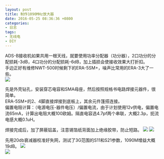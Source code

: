 ```yaml
---
layout: post
title: 制作1090MHz放大器
date: 2016-05-25 08:36:36 +0800
categories:
- 日志
tags:
- 无线电
- DIY
---
```


ADS-B接收机如果共用一根天线，就要使用功率分配器（功分器），2口功分的分配损耗-3dB，4口功分的分配损耗-6dB，加上插损会使接收效果大打折扣。    
手边正好有维修NWT-500时候剩下的ERA-5SM+，噪声比常用的ERA-3大了一些。        
![](https://github.com/bh3nvn/bh3nvn.github.io/blob/master/image/2016-05-25-01.jpg)

先是外壳钻孔，安装穿芯电容和SMA母座，然后按照规格书电路焊接元器件，很简单。    
ERA-5SM+的2、4脚直接焊接到底板上，其余元件篷搭连接。    
偏置电阻计算：（电源电压-器件电压）/偏置电流，由于计划使用12v供电，偏置电流65mA，计算出电阻大概100欧姆。隔直电容选4.7pf两个串联，大概2.3p，扼流电感大概0.1uH。

焊接完成后，加了屏蔽铝盖，注意锡箔纸背面加上绝缘胶带，防止短路。
![](https://github.com/bh3nvn/bh3nvn.github.io/blob/master/image/2016-05-25-02.jpg) 
![](https://github.com/bh3nvn/bh3nvn.github.io/blob/master/image/2016-05-25-03.jpg)      

先用20db衰减器校准好失网，测试了3G范围的S11和S21参数，1090M增益大概19dB。
![](https://github.com/bh3nvn/bh3nvn.github.io/blob/master/image/2016-05-25-04.png)     
![](https://github.com/bh3nvn/bh3nvn.github.io/blob/master/image/2016-05-25-05.png)     

